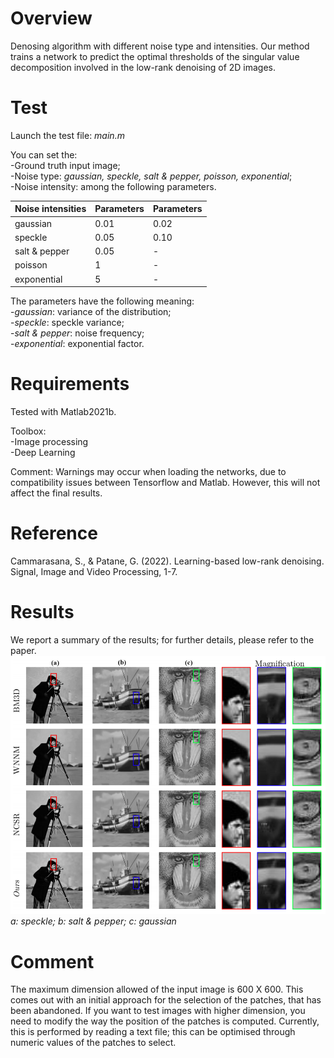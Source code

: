 # Overview
Denosing algorithm with different noise type and intensities.
Our method trains a network to predict the optimal thresholds of the singular value decomposition involved in the low-rank denoising of 2D images.

# Test
Launch the test file: *main.m*  

You can set the:  
-Ground truth input image;  
-Noise type: *gaussian, speckle, salt & pepper, poisson, exponential*;  
-Noise intensity: among the following parameters.  

| Noise intensities  | Parameters | Parameters    |
| ------------- | ------------- | ---|
| gaussian  | 0.01  | 0.02 |
| speckle   | 0.05  | 0.10 |
| salt & pepper | 0.05 | - |
| poisson | 1 | - |
| exponential | 5 | - |
 
The parameters have the following meaning:  
-*gaussian*: variance of the distribution;  
-*speckle*: speckle variance;  
-*salt & pepper*: noise frequency;  
-*exponential*: exponential factor.  

# Requirements
Tested with Matlab2021b.  

Toolbox:  
-Image processing  
-Deep Learning

Comment: Warnings may occur when loading the networks, due to compatibility issues between Tensorflow and Matlab. However, this will not affect the final results.

# Reference
Cammarasana, S., & Patane, G. (2022). Learning-based low-rank denoising. Signal, Image and Video Processing, 1-7.

# Results
We report a summary of the results; for further details, please refer to the paper.
![image results](https://raw.githubusercontent.com/cammarasana123/denoise/main/results/results.png)
*a: speckle; b: salt & pepper; c: gaussian*

# Comment
The maximum dimension allowed of the input image is 600 X 600. This comes out with an initial approach for the selection of the patches, that has been abandoned. If you want to test images with higher dimension, you need to modify the way the position of the patches is computed. Currently, this is performed by reading a text file; this can be optimised through numeric values of the patches to select.
